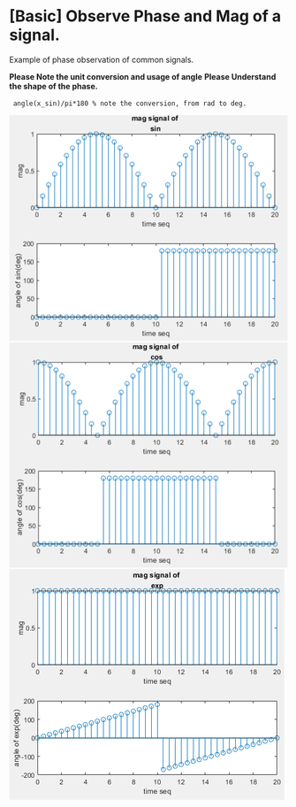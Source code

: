 # [Basic] Observe Phase and Mag of a signal.

Example of phase observation of common signals.

**Please Note the unit conversion and usage of angle**
**Please Understand the shape of the phase.**
~~~~
 angle(x_sin)/pi*180 % note the conversion, from rad to deg.
~~~~


![Fig.1](./1.PNG)
![Fig.2](./2.PNG)
![Fig.3](./3.PNG)